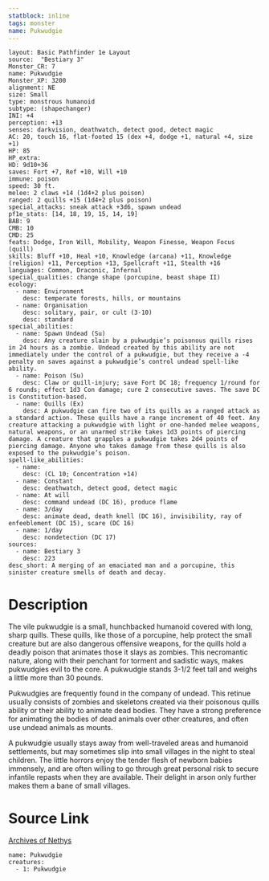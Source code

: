 ```yaml
---
statblock: inline
tags: monster
name: Pukwudgie
---
```

```statblock
layout: Basic Pathfinder 1e Layout
source:  "Bestiary 3"
Monster_CR: 7
name: Pukwudgie
Monster_XP: 3200
alignment: NE
size: Small
type: monstrous humanoid
subtype: (shapechanger)
INI: +4
perception: +13
senses: darkvision, deathwatch, detect good, detect magic
AC: 20, touch 16, flat-footed 15 (dex +4, dodge +1, natural +4, size +1)
HP: 85
HP_extra: 
HD: 9d10+36
saves: Fort +7, Ref +10, Will +10
immune: poison
speed: 30 ft.
melee: 2 claws +14 (1d4+2 plus poison)
ranged: 2 quills +15 (1d4+2 plus poison)
special_attacks: sneak attack +3d6, spawn undead
pf1e_stats: [14, 18, 19, 15, 14, 19]
BAB: 9
CMB: 10
CMD: 25
feats: Dodge, Iron Will, Mobility, Weapon Finesse, Weapon Focus (quill)
skills: Bluff +10, Heal +10, Knowledge (arcana) +11, Knowledge (religion) +11, Perception +13, Spellcraft +11, Stealth +16
languages: Common, Draconic, Infernal
special_qualities: change shape (porcupine, beast shape II)
ecology:
  - name: Environment
    desc: temperate forests, hills, or mountains
  - name: Organisation
    desc: solitary, pair, or cult (3-10)
    desc: standard
special_abilities:
  - name: Spawn Undead (Su)
    desc: Any creature slain by a pukwudgie’s poisonous quills rises in 24 hours as a zombie. Undead created by this ability are not immediately under the control of a pukwudgie, but they receive a -4 penalty on saves against a pukwudgie’s control undead spell-like ability.
  - name: Poison (Su)
    desc: Claw or quill-injury; save Fort DC 18; frequency 1/round for 6 rounds; effect 1d3 Con damage; cure 2 consecutive saves. The save DC is Constitution-based.
  - name: Quills (Ex)
    desc: A pukwudgie can fire two of its quills as a ranged attack as a standard action. These quills have a range increment of 40 feet. Any creature attacking a pukwudgie with light or one-handed melee weapons, natural weapons, or an unarmed strike takes 1d3 points of piercing damage. A creature that grapples a pukwudgie takes 2d4 points of piercing damage. Anyone who takes damage from these quills is also exposed to the pukwudgie’s poison.
spell-like_abilities:
  - name:
    desc: (CL 10; Concentration +14)
  - name: Constant
    desc: deathwatch, detect good, detect magic
  - name: At will
    desc: command undead (DC 16), produce flame
  - name: 3/day
    desc: animate dead, death knell (DC 16), invisibility, ray of enfeeblement (DC 15), scare (DC 16)
  - name: 1/day
    desc: nondetection (DC 17)
sources:
  - name: Bestiary 3
    desc: 223
desc_short: A merging of an emaciated man and a porcupine, this sinister creature smells of death and decay.
```
# Description
The vile pukwudgie is a small, hunchbacked humanoid covered with long, sharp quills. These quills, like those of a porcupine, help protect the small creature but are also dangerous offensive weapons, for the quills hold a deadly poison that animates those it slays as zombies. This necromantic nature, along with their penchant for torment and sadistic ways, makes pukwudgies evil to the core. A pukwudgie stands 3-1/2 feet tall and weighs a little more than 30 pounds.

Pukwudgies are frequently found in the company of undead. This retinue usually consists of zombies and skeletons created via their poisonous quills ability or their ability to animate dead bodies. They have a strong preference for animating the bodies of dead animals over other creatures, and often use undead animals as mounts.

A pukwudgie usually stays away from well-traveled areas and humanoid settlements, but may sometimes slip into small villages in the night to steal children. The little horrors enjoy the tender flesh of newborn babies immensely, and are often willing to go through great personal risk to secure infantile repasts when they are available. Their delight in arson only further makes them a bane of small villages.
# Source Link
[Archives of Nethys](https://aonprd.com/MonsterDisplay.aspx?ItemName=Pukwudgie)
```encounter-table
name: Pukwudgie
creatures:
  - 1: Pukwudgie
```
